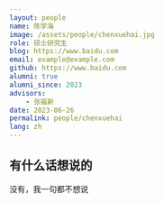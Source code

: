 ```yaml
---
layout: people
name: 陈学海
image: /assets/people/chenxuehai.jpg
role: 硕士研究生
blog: https://www.baidu.com
email: example@example.com
github: https://www.baidu.com
alumni: true
alumni_since: 2023
advisors:
    - 张福新
date: 2023-06-26
permalink: people/chenxuehai
lang: zh
---
```


## 有什么话想说的

没有，我一句都不想说
